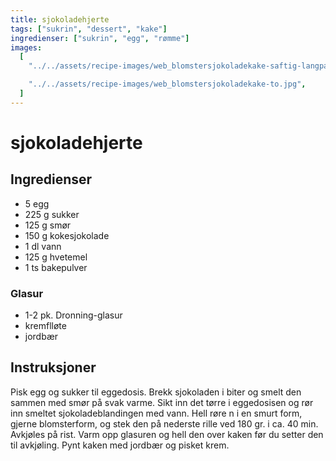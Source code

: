 ```yaml
---
title: sjokoladehjerte
tags: ["sukrin", "dessert", "kake"]
ingredienser: ["sukrin", "egg", "rømme"]
images:
  [
    "../../assets/recipe-images/web_blomstersjokoladekake-saftig-langpannekake.jpg",

    "../../assets/recipe-images/web_blomstersjokoladekake-to.jpg",
  ]
---
```


# sjokoladehjerte

## Ingredienser

- 5 egg
- 225 g sukker
- 125 g smør
- 150 g kokesjokolade
- 1 dl vann
- 125 g hvetemel
- 1 ts bakepulver

### Glasur

- 1-2 pk. Dronning-glasur
- kremflløte
- jordbær

## Instruksjoner

Pisk egg og sukker til eggedosis. Brekk sjokoladen i biter og smelt den sammen med smør på svak varme. Sikt inn det tørre i eggedosisen og rør inn smeltet sjokoladeblandingen med vann. Hell røre n i en smurt form, gjerne blomsterform, og stek den på nederste rille ved 180 gr. i ca. 40 min. Avkjøles på rist. Varm opp glasuren og hell den over kaken før du setter den til avkjøling. Pynt kaken med jordbær og pisket krem.
